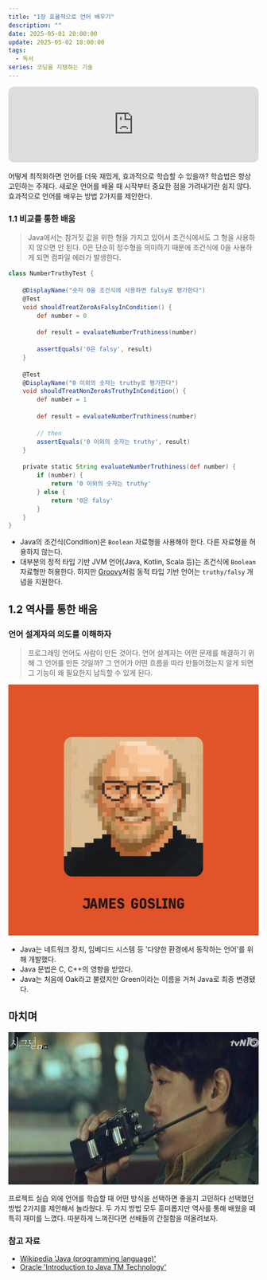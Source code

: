 ```yaml
---
title: "1장 효율적으로 언어 배우기"
description: ""
date: 2025-05-01 20:00:00
update: 2025-05-02 18:00:00
tags:
  - 독서
series: 코딩을 지탱하는 기술
---
```


<iframe style="border-radius:12px" src="https://open.spotify.com/embed/track/3AoeaZs8dFemFJr3JdzOL0?utm_source=generator" width="100%" height="152" frameBorder="0" allowfullscreen="" allow="autoplay; clipboard-write; encrypted-media; fullscreen; picture-in-picture" loading="lazy"></iframe>

어떻게 최적화하면 언어를 더욱 재밌게, 효과적으로 학습할 수 있을까? 학습법은 항상 고민하는 주제다. 새로운 언어를 배울 때 시작부터 중요한 점을 가려내기란 쉽지 않다. 효과적으로 언어를 배우는 방법 2가지를 제안한다.

### 1.1 비교를 통한 배움

> Java에서는 참거짓 값을 위한 형을 가지고 있어서 조건식에서도 그 형을 사용하지 않으면 안 된다. 0은 단순히 정수형을 의미하기 때문에 조건식에 0을 사용하게
> 되면 컴파일 에러가 발생한다.

```groovy
class NumberTruthyTest {

    @DisplayName("숫자 0을 조건식에 사용하면 falsy로 평가한다")
    @Test
    void shouldTreatZeroAsFalsyInCondition() {
        def number = 0

        def result = evaluateNumberTruthiness(number)

        assertEquals('0은 falsy', result)
    }

    @Test
    @DisplayName("0 이외의 숫자는 truthy로 평가한다")
    void shouldTreatNonZeroAsTruthyInCondition() {
        def number = 1

        def result = evaluateNumberTruthiness(number)

        // then
        assertEquals('0 이외의 숫자는 truthy', result)
    }

    private static String evaluateNumberTruthiness(def number) {
        if (number) {
            return '0 이외의 숫자는 truthy'
        } else {
            return '0은 falsy'
        }
    }
}
```

- Java의 조건식(Condition)은 `Boolean` 자료형을 사용해야 한다. 다른 자료형을 허용하지 않는다.
- 대부분의 정적 타입 기반 JVM 언어(Java, Kotlin, Scala 등)는 조건식에 `Boolean` 자료형만 허용한다. 하지만 [Groovy](https://groovy-lang.org/)처럼 동적 타입
  기반 언어는 `truthy/falsy` 개념을 지원한다.

## 1.2 역사를 통한 배움

### 언어 설계자의 의도를 이해하자

> 프로그래밍 언어도 사람이 만든 것이다. 언어 설계자는 어떤 문제를 해결하기 위해 그 언어를 만든 것일까? 그 언어가 어떤 흐름을 따라 만들어졌는지 알게 되면
> 그 기능이 왜 필요한지 납득할 수 있게 된다.

![James Gosling씨, 당신의 의도는 무엇인가요? <출처: JetBrains>](jetbrains-james-gosling.jpg)


- Java는 네트워크 장치, 임베디드 시스템 등 '다양한 환경에서 동작하는 언어'를 위해 개발했다.
- Java 문법은 C, C++의 영향을 받았다.
- Java는 처음에 Oak라고 불렸지만 Green이라는 이름을 거쳐 Java로 최종 변경됐다.

## 마치며

![간절함이 보내온 신호 우리의 시간은 이어져 있다 <출처: 시그널>](signal.jpg)

프로젝트 실습 외에 언어를 학습할 때 어떤 방식을 선택하면 좋을지 고민하다 선택했던 방법 2가지를 제안해서 놀라웠다. 두 가지 방법 모두 흥미롭지만 역사를 통해 배웠을 때 특히 재미를 느꼈다. 따분하게 느껴진다면 선배들의 간절함을 떠올려보자.

### 참고 자료

- [Wikipedia 'Java (programming language)'](https://en.wikipedia.org/wiki/Java_(programming_language))
- [Oracle 'Introduction to Java TM Technology'](https://www.oracle.com/java/technologies/introduction-to-java.html)